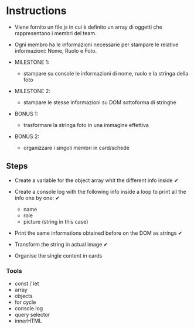 # Instructions 
- Viene fornito un file js in cui è definito un array di oggetti che rappresentano i membri del team.
- Ogni membro ha le informazioni necessarie per stampare le relative informazioni: Nome, Ruolo e Foto.

- MILESTONE 1:
    - stampare su console le informazioni di nome, ruolo e la stringa della foto

- MILESTONE 2:
    - stampare le stesse informazioni su DOM sottoforma di stringhe

- BONUS 1:
    - trasformare la stringa foto in una immagine effettiva

- BONUS 2:
    - organizzare i singoli membri in card/schede


## Steps

- Create a variable for the object array whit the different info inside ✔

- Create a console log with the following info inside a loop to print all the info one by one: ✔
    - name
    - role
    - picture (string in this case)

- Print the same informations obtained before on the DOM as strings ✔

- Transform the string in actual image ✔

- Organise the single content in cards 

### Tools

- const / let
- array
- objects
- for cycle
- console.log
- query selector
- innerHTML